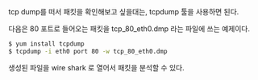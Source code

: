 tcp dump를 떠서 패킷을 확인해보고 싶을대는, tcpdump 툴을 사용하면 된다.

다음은 80 포트로 들어오는 패킷을 tcp_80_eth0.dmp 라는 파일에 쓰는 예제이다.

```bash
$ yum install tcpdump
$ tcpdump -i eth0 port 80 -w tcp_80_eth0.dmp
```

생성된 파일을 wire shark 로 열어서 패킷을 분석할 수 있다.